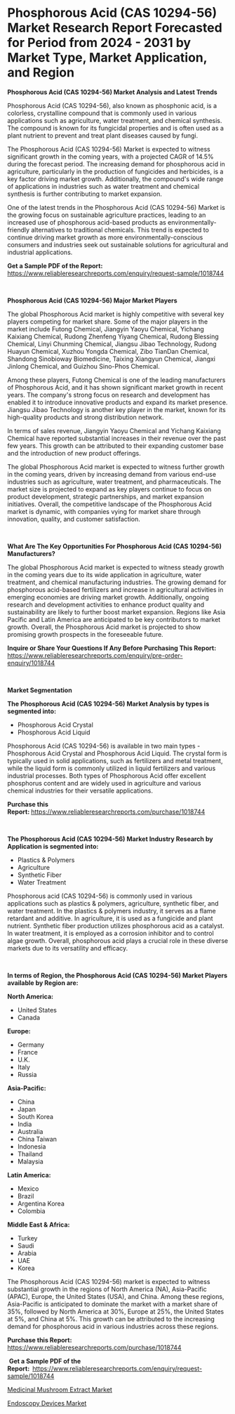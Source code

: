 <p><h1>Phosphorous Acid (CAS 10294-56) Market Research Report Forecasted for Period from 2024 -  2031 by Market Type, Market Application, and Region</h1></p><p><strong>Phosphorous Acid (CAS 10294-56) Market Analysis and Latest Trends</strong></p>
<p><p>Phosphorous Acid (CAS 10294-56), also known as phosphonic acid, is a colorless, crystalline compound that is commonly used in various applications such as agriculture, water treatment, and chemical synthesis. The compound is known for its fungicidal properties and is often used as a plant nutrient to prevent and treat plant diseases caused by fungi.</p><p>The Phosphorous Acid (CAS 10294-56) Market is expected to witness significant growth in the coming years, with a projected CAGR of 14.5% during the forecast period. The increasing demand for phosphorous acid in agriculture, particularly in the production of fungicides and herbicides, is a key factor driving market growth. Additionally, the compound's wide range of applications in industries such as water treatment and chemical synthesis is further contributing to market expansion.</p><p>One of the latest trends in the Phosphorous Acid (CAS 10294-56) Market is the growing focus on sustainable agriculture practices, leading to an increased use of phosphorous acid-based products as environmentally-friendly alternatives to traditional chemicals. This trend is expected to continue driving market growth as more environmentally-conscious consumers and industries seek out sustainable solutions for agricultural and industrial applications.</p></p>
<p><strong>Get a Sample PDF of the Report:&nbsp;</strong> <a href="https://www.reliableresearchreports.com/enquiry/request-sample/1018744">https://www.reliableresearchreports.com/enquiry/request-sample/1018744</a></p>
<p>&nbsp;</p>
<p><strong>Phosphorous Acid (CAS 10294-56) Major Market Players</strong></p>
<p><p>The global Phosphorous Acid market is highly competitive with several key players competing for market share. Some of the major players in the market include Futong Chemical, Jiangyin Yaoyu Chemical, Yichang Kaixiang Chemical, Rudong Zhenfeng Yiyang Chemical, Rudong Blessing Chemical, Linyi Chunming Chemical, Jiangsu Jibao Technology, Rudong Huayun Chemical, Xuzhou Yongda Chemical, Zibo TianDan Chemical, Shandong Sinobioway Biomedicine, Taixing Xiangyun Chemical, Jiangxi Jinlong Chemical, and Guizhou Sino-Phos Chemical. </p><p>Among these players, Futong Chemical is one of the leading manufacturers of Phosphorous Acid, and it has shown significant market growth in recent years. The company's strong focus on research and development has enabled it to introduce innovative products and expand its market presence. Jiangsu Jibao Technology is another key player in the market, known for its high-quality products and strong distribution network. </p><p>In terms of sales revenue, Jiangyin Yaoyu Chemical and Yichang Kaixiang Chemical have reported substantial increases in their revenue over the past few years. This growth can be attributed to their expanding customer base and the introduction of new product offerings. </p><p>The global Phosphorous Acid market is expected to witness further growth in the coming years, driven by increasing demand from various end-use industries such as agriculture, water treatment, and pharmaceuticals. The market size is projected to expand as key players continue to focus on product development, strategic partnerships, and market expansion initiatives. Overall, the competitive landscape of the Phosphorous Acid market is dynamic, with companies vying for market share through innovation, quality, and customer satisfaction.</p></p>
<p>&nbsp;</p>
<p><strong>What Are The Key Opportunities For Phosphorous Acid (CAS 10294-56) Manufacturers?</strong></p>
<p><p>The global Phosphorous Acid market is expected to witness steady growth in the coming years due to its wide application in agriculture, water treatment, and chemical manufacturing industries. The growing demand for phosphorous acid-based fertilizers and increase in agricultural activities in emerging economies are driving market growth. Additionally, ongoing research and development activities to enhance product quality and sustainability are likely to further boost market expansion. Regions like Asia Pacific and Latin America are anticipated to be key contributors to market growth. Overall, the Phosphorous Acid market is projected to show promising growth prospects in the foreseeable future.</p></p>
<p><strong>Inquire or Share Your Questions If Any Before Purchasing This Report:</strong> <a href="https://www.reliableresearchreports.com/enquiry/pre-order-enquiry/1018744">https://www.reliableresearchreports.com/enquiry/pre-order-enquiry/1018744</a></p>
<p>&nbsp;</p>
<p><strong>Market Segmentation</strong></p>
<p><strong>The Phosphorous Acid (CAS 10294-56) Market Analysis by types is segmented into:</strong></p>
<p><ul><li>Phosphorous Acid Crystal</li><li>Phosphorous Acid Liquid</li></ul></p>
<p><p>Phosphorous Acid (CAS 10294-56) is available in two main types - Phosphorous Acid Crystal and Phosphorous Acid Liquid. The crystal form is typically used in solid applications, such as fertilizers and metal treatment, while the liquid form is commonly utilized in liquid fertilizers and various industrial processes. Both types of Phosphorous Acid offer excellent phosphorus content and are widely used in agriculture and various chemical industries for their versatile applications.</p></p>
<p><strong>Purchase this Report:&nbsp;</strong><a href="https://www.reliableresearchreports.com/purchase/1018744">https://www.reliableresearchreports.com/purchase/1018744</a></p>
<p>&nbsp;</p>
<p><strong>The Phosphorous Acid (CAS 10294-56) Market Industry Research by Application is segmented into:</strong></p>
<p><ul><li>Plastics & Polymers</li><li>Agriculture</li><li>Synthetic Fiber</li><li>Water Treatment</li></ul></p>
<p><p>Phosphorous acid (CAS 10294-56) is commonly used in various applications such as plastics & polymers, agriculture, synthetic fiber, and water treatment. In the plastics & polymers industry, it serves as a flame retardant and additive. In agriculture, it is used as a fungicide and plant nutrient. Synthetic fiber production utilizes phosphorous acid as a catalyst. In water treatment, it is employed as a corrosion inhibitor and to control algae growth. Overall, phosphorous acid plays a crucial role in these diverse markets due to its versatility and efficacy.</p></p>
<p>&nbsp;</p>
<p><strong>In terms of Region, the Phosphorous Acid (CAS 10294-56) Market Players available by Region are:</strong></p>
<p>
    <p> <strong> North America: </strong>
        <ul>
            <li>United States</li>
            <li>Canada</li>
        </ul>
        </p> 
    <p> <strong> Europe: </strong>
        <ul>
            <li>Germany</li>
            <li>France</li>
            <li>U.K.</li>
            <li>Italy</li>
            <li>Russia</li>
        </ul>
        </p> 
    <p> <strong> Asia-Pacific: </strong>
        <ul>
            <li>China</li>
            <li>Japan</li>
            <li>South Korea</li>
            <li>India</li>
            <li>Australia</li>
            <li>China Taiwan</li>
            <li>Indonesia</li>
            <li>Thailand</li>
            <li>Malaysia</li>
        </ul>
        </p> 
    <p> <strong> Latin America: </strong>
        <ul>
            <li>Mexico</li>
            <li>Brazil</li>
            <li>Argentina Korea</li>
            <li>Colombia</li>
        </ul>
        </p> 
    <p> <strong> Middle East & Africa: </strong>
        <ul>
            <li>Turkey</li>
            <li>Saudi</li>
            <li>Arabia</li>
            <li>UAE</li>
            <li>Korea</li>
        </ul>
    </p>
    </p>
<p><p>The Phosphorous Acid (CAS 10294-56) market is expected to witness substantial growth in the regions of North America (NA), Asia-Pacific (APAC), Europe, the United States (USA), and China. Among these regions, Asia-Pacific is anticipated to dominate the market with a market share of 35%, followed by North America at 30%, Europe at 25%, the United States at 5%, and China at 5%. This growth can be attributed to the increasing demand for phosphorous acid in various industries across these regions.</p></p>
<p><strong>Purchase this Report: </strong><a href="https://www.reliableresearchreports.com/purchase/1018744">https://www.reliableresearchreports.com/purchase/1018744</a></p>
<p>&nbsp;<strong>Get a Sample PDF of the Report:&nbsp;&nbsp;</strong><a href="https://www.reliableresearchreports.com/enquiry/request-sample/1018744">https://www.reliableresearchreports.com/enquiry/request-sample/1018744</a></p>
<p><strong></strong></p>
<p><p><a href="https://github.com/yemakinde/Market-Research-Report-List-1/blob/main/medicinal-mushroom-extract-market.md">Medicinal Mushroom Extract Market</a></p><p><a href="https://github.com/Alonsoolds3wq1d81czn8rbol/Market-Research-Report-List-1/blob/main/endoscopy-devices-market.md">Endoscopy Devices Market</a></p></p>